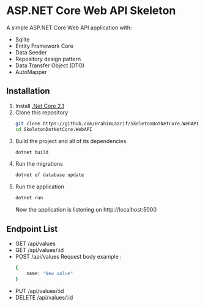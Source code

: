 # ASP.NET Core Web API Skeleton

A simple ASP.NET Core Web API application with:
- Sqlite
- Entity Framework Core
- Data Seeder
- Repository design pattern
- Data Transfer Object (DTO)
- AutoMapper

## Installation

1. Install [.Net Core 2.1](https://www.microsoft.com/net/core)
2. Clone this repository
    ```bash
    git clone https://github.com/BrahimLaarif/SkeletonDotNetCore.WebAPI.git
    cd SkeletonDotNetCore.WebAPI
    ```
3. Build the project and all of its dependencies.
    ```bash
    dotnet build
    ```
4. Run the migrations
    ```bash
    dotnet ef database update
    ```
5. Run the application
    ```bash
    dotnet run
    ```
    Now the application is listening on http://localhost:5000

## Endpoint List
- GET /api/values
- GET /api/values/:id
- POST /api/values
    Request body example :
    ```bash
    {
        name: "New value"
    }
    ```
- PUT /api/values/:id
- DELETE /api/values/:id